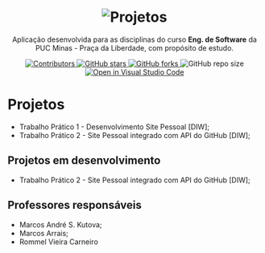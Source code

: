 <h1 align="center">
  <img alt="Projetos" title="Projetos" src="./Documentacao/svg/Logo-Klug-3-branco.svg"/>
</h1>

<p align="center">Aplicação desenvolvida para as disciplinas do curso <strong>Eng. de Software</strong> da PUC Minas - Praça da Liberdade, com propósito de estudo.</p>

<p align="center">
  <a href="https://github.com/NikolasLouret/NikolasLouret/graphs/contributors">
    <img src="https://img.shields.io/github/contributors/NikolasLouret/NikolasLouret" alt="Contributors">
  </a>

  <a href="https://github.com/NikolasLouret/NikolasLouret/stargazers">
    <img alt="GitHub stars" src="https://img.shields.io/github/stars/NikolasLouret/NikolasLouret">
  </a>

  <a href="https://github.com/NikolasLouret/NikolasLouret/network">
    <img alt="GitHub forks" src="https://img.shields.io/github/forks/NikolasLouret/NikolasLouret">
  </a>

  <img alt="GitHub repo size" src="https://img.shields.io/github/repo-size/NikolasLouret/NikolasLouret">

  <a href="https://classroom.github.com/online_ide?assignment_repo_id=453591&assignment_repo_type=GroupAssignmentRepo">
    <img src="https://classroom.github.com/assets/open-in-vscode-f059dc9a6f8d3a56e377f745f24479a46679e63a5d9fe6f495e02850cd0d8118.svg"
    alt="Open in Visual Studio Code" >
  </a>
</p>

# Projetos

- Trabalho Prático 1 - Desenvolvimento Site Pessoal [DIW];
- Trabalho Prático 2 - Site Pessoal integrado com API do GitHub [DIW];

## Projetos em desenvolvimento

- Trabalho Prático 2 - Site Pessoal integrado com API do GitHub [DIW];

## Professores responsáveis

- Marcos André S. Kutova;
- Marcos Arrais;
- Rommel Vieira Carneiro
